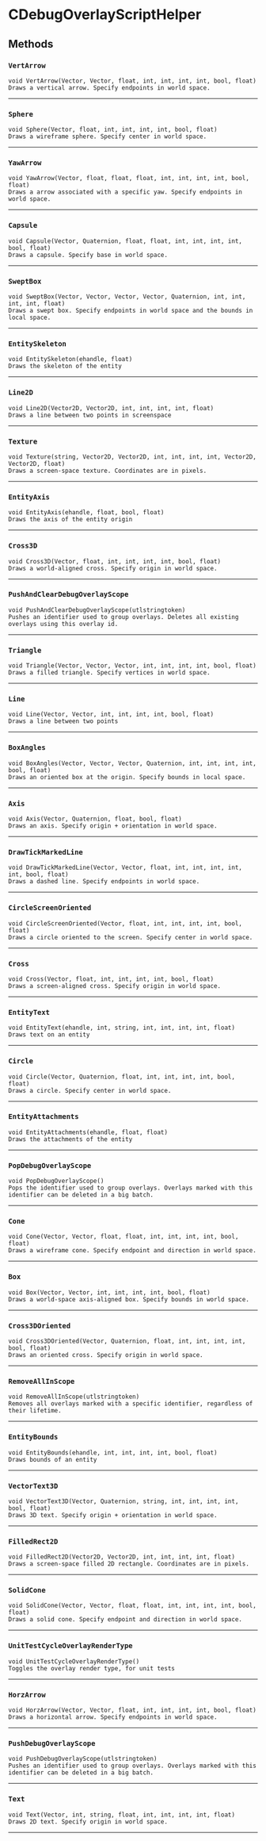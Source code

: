 # CDebugOverlayScriptHelper

## Methods

### `VertArrow`
```
void VertArrow(Vector, Vector, float, int, int, int, int, bool, float)
Draws a vertical arrow. Specify endpoints in world space.
```
------

### `Sphere`
```
void Sphere(Vector, float, int, int, int, int, bool, float)
Draws a wireframe sphere. Specify center in world space.
```
------

### `YawArrow`
```
void YawArrow(Vector, float, float, float, int, int, int, int, bool, float)
Draws a arrow associated with a specific yaw. Specify endpoints in world space.
```
------

### `Capsule`
```
void Capsule(Vector, Quaternion, float, float, int, int, int, int, bool, float)
Draws a capsule. Specify base in world space.
```
------

### `SweptBox`
```
void SweptBox(Vector, Vector, Vector, Vector, Quaternion, int, int, int, int, float)
Draws a swept box. Specify endpoints in world space and the bounds in local space.
```
------

### `EntitySkeleton`
```
void EntitySkeleton(ehandle, float)
Draws the skeleton of the entity
```
------

### `Line2D`
```
void Line2D(Vector2D, Vector2D, int, int, int, int, float)
Draws a line between two points in screenspace
```
------

### `Texture`
```
void Texture(string, Vector2D, Vector2D, int, int, int, int, Vector2D, Vector2D, float)
Draws a screen-space texture. Coordinates are in pixels.
```
------

### `EntityAxis`
```
void EntityAxis(ehandle, float, bool, float)
Draws the axis of the entity origin
```
------

### `Cross3D`
```
void Cross3D(Vector, float, int, int, int, int, bool, float)
Draws a world-aligned cross. Specify origin in world space.
```
------

### `PushAndClearDebugOverlayScope`
```
void PushAndClearDebugOverlayScope(utlstringtoken)
Pushes an identifier used to group overlays. Deletes all existing overlays using this overlay id.
```
------

### `Triangle`
```
void Triangle(Vector, Vector, Vector, int, int, int, int, bool, float)
Draws a filled triangle. Specify vertices in world space.
```
------

### `Line`
```
void Line(Vector, Vector, int, int, int, int, bool, float)
Draws a line between two points
```
------

### `BoxAngles`
```
void BoxAngles(Vector, Vector, Vector, Quaternion, int, int, int, int, bool, float)
Draws an oriented box at the origin. Specify bounds in local space.
```
------

### `Axis`
```
void Axis(Vector, Quaternion, float, bool, float)
Draws an axis. Specify origin + orientation in world space.
```
------

### `DrawTickMarkedLine`
```
void DrawTickMarkedLine(Vector, Vector, float, int, int, int, int, int, bool, float)
Draws a dashed line. Specify endpoints in world space.
```
------

### `CircleScreenOriented`
```
void CircleScreenOriented(Vector, float, int, int, int, int, bool, float)
Draws a circle oriented to the screen. Specify center in world space.
```
------

### `Cross`
```
void Cross(Vector, float, int, int, int, int, bool, float)
Draws a screen-aligned cross. Specify origin in world space.
```
------

### `EntityText`
```
void EntityText(ehandle, int, string, int, int, int, int, float)
Draws text on an entity
```
------

### `Circle`
```
void Circle(Vector, Quaternion, float, int, int, int, int, bool, float)
Draws a circle. Specify center in world space.
```
------

### `EntityAttachments`
```
void EntityAttachments(ehandle, float, float)
Draws the attachments of the entity
```
------

### `PopDebugOverlayScope`
```
void PopDebugOverlayScope()
Pops the identifier used to group overlays. Overlays marked with this identifier can be deleted in a big batch.
```
------

### `Cone`
```
void Cone(Vector, Vector, float, float, int, int, int, int, bool, float)
Draws a wireframe cone. Specify endpoint and direction in world space.
```
------

### `Box`
```
void Box(Vector, Vector, int, int, int, int, bool, float)
Draws a world-space axis-aligned box. Specify bounds in world space.
```
------

### `Cross3DOriented`
```
void Cross3DOriented(Vector, Quaternion, float, int, int, int, int, bool, float)
Draws an oriented cross. Specify origin in world space.
```
------

### `RemoveAllInScope`
```
void RemoveAllInScope(utlstringtoken)
Removes all overlays marked with a specific identifier, regardless of their lifetime.
```
------

### `EntityBounds`
```
void EntityBounds(ehandle, int, int, int, int, bool, float)
Draws bounds of an entity
```
------

### `VectorText3D`
```
void VectorText3D(Vector, Quaternion, string, int, int, int, int, bool, float)
Draws 3D text. Specify origin + orientation in world space.
```
------

### `FilledRect2D`
```
void FilledRect2D(Vector2D, Vector2D, int, int, int, int, float)
Draws a screen-space filled 2D rectangle. Coordinates are in pixels.
```
------

### `SolidCone`
```
void SolidCone(Vector, Vector, float, float, int, int, int, int, bool, float)
Draws a solid cone. Specify endpoint and direction in world space.
```
------

### `UnitTestCycleOverlayRenderType`
```
void UnitTestCycleOverlayRenderType()
Toggles the overlay render type, for unit tests
```
------

### `HorzArrow`
```
void HorzArrow(Vector, Vector, float, int, int, int, int, bool, float)
Draws a horizontal arrow. Specify endpoints in world space.
```
------

### `PushDebugOverlayScope`
```
void PushDebugOverlayScope(utlstringtoken)
Pushes an identifier used to group overlays. Overlays marked with this identifier can be deleted in a big batch.
```
------

### `Text`
```
void Text(Vector, int, string, float, int, int, int, int, float)
Draws 2D text. Specify origin in world space.
```
------
